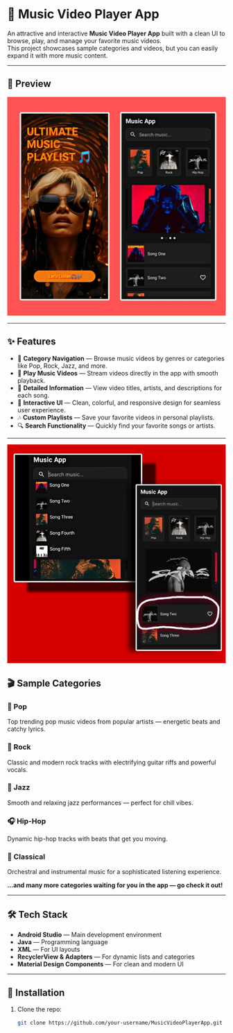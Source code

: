 # 🎵 Music Video Player App

An attractive and interactive **Music Video Player App** built with a clean UI to browse, play, and manage your favorite music videos.  
This project showcases sample categories and videos, but you can easily expand it with more music content.

---

## 📸 Preview

![Screenshot1](https://github.com/belalhossain69/MusicVideoPlayerApp/blob/master/1000030609.jpg?raw=true)  

---

## ✨ Features

- 📂 **Category Navigation** — Browse music videos by genres or categories like Pop, Rock, Jazz, and more.  
- 🎵 **Play Music Videos** — Stream videos directly in the app with smooth playback.  
- 📝 **Detailed Information** — View video titles, artists, and descriptions for each song.  
- 🎨 **Interactive UI** — Clean, colorful, and responsive design for seamless user experience.  
- 🎶 **Custom Playlists** — Save your favorite videos in personal playlists.  
- 🔍 **Search Functionality** — Quickly find your favorite songs or artists.  

---

![Screenshot2](https://github.com/belalhossain69/MusicVideoPlayerApp/blob/master/1000030610.jpg?raw=true)  


## 🎬 Sample Categories

### 🎤 Pop
Top trending pop music videos from popular artists — energetic beats and catchy lyrics.  

### 🎸 Rock
Classic and modern rock tracks with electrifying guitar riffs and powerful vocals.  

### 🎹 Jazz
Smooth and relaxing jazz performances — perfect for chill vibes.  

### 🎧 Hip-Hop
Dynamic hip-hop tracks with beats that get you moving.  

### 🎷 Classical
Orchestral and instrumental music for a sophisticated listening experience.  

**…and many more categories waiting for you in the app — go check it out!**  

---

## 🛠 Tech Stack

- **Android Studio** — Main development environment  
- **Java** — Programming language  
- **XML** — For UI layouts  
- **RecyclerView & Adapters** — For dynamic lists and categories  
- **Material Design Components** — For clean and modern UI  

---

## 🚀 Installation

1. Clone the repo:  
   ```bash
   git clone https://github.com/your-username/MusicVideoPlayerApp.git








